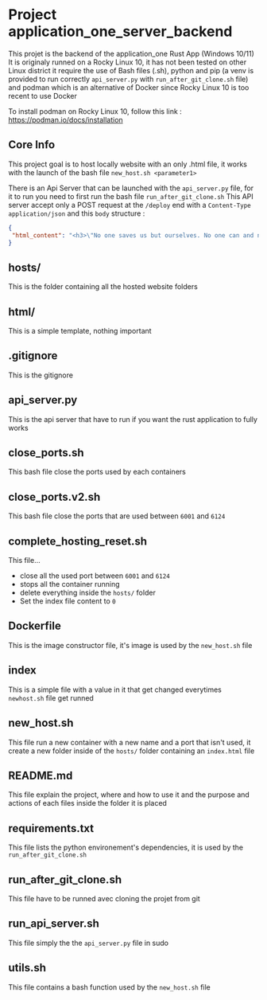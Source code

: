 # Project application_one_server_backend 
This projet is the backend of the application_one Rust App (Windows 10/11)
It is originaly runned on a Rocky Linux 10, it has not been tested on other Linux district
it require the use of Bash files (.sh), python and pip (a venv is provided to run correctly `api_server.py` with `run_after_git_clone.sh` file) and podman which is an alternative of Docker since Rocky Linux 10 is too recent to use Docker

To install podman on Rocky Linux 10, follow this link : https://podman.io/docs/installation

## Core Info
This project goal is to host locally website with an only .html file, it works with the launch of the bash file `new_host.sh <parameter1>` 

There is an Api Server that can be launched with the `api_server.py` file, for it to run you need to first run the bash file `run_after_git_clone.sh`
This API server accept only a POST request at the `/deploy` end with a `Content-Type` `application/json` and this `body` structure :
```JSON
{
 "html_content": "<h3>\"No one saves us but ourselves. No one can and no one may. We ourselves must walk the path\"</h3>"
}
```

## hosts/
This is the folder containing all the hosted website folders

## html/
This is a simple template, nothing important

## .gitignore
This is the gitignore 

## api_server.py
This is the api server that have to run if you want the rust application to fully works

## close_ports.sh
This bash file close the ports used by each containers

## close_ports.v2.sh
This bash file close the ports that are used between `6001` and `6124`

## complete_hosting_reset.sh
This file... 
- close all the used port between `6001` and `6124`
- stops all the container running
- delete everything inside the `hosts/` folder
- Set the index file content to `0`

## Dockerfile
This is the image constructor file, it's image is used by the `new_host.sh` file

## index
This is a simple file with a value in it that get changed everytimes `newhost.sh` file get runned

## new_host.sh
This file run a new container with a new name and a port that isn't used, it create a new folder inside of the `hosts/` folder containing an `index.html` file

## README.md
This file explain the project, where and how to use it and the purpose and actions of each files inside the folder it is placed

## requirements.txt
This file lists the python environement's dependencies, it is used by the `run_after_git_clone.sh`

## run_after_git_clone.sh
This file have to be runned avec cloning the projet from git

## run_api_server.sh
This file simply the the `api_server.py` file in sudo

## utils.sh
This file contains a bash function used by the `new_host.sh` file

